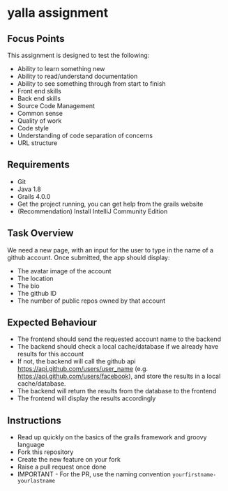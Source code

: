 # yalla assignment

## Focus Points

This assignment is designed to test the following:

- Ability to learn something new
- Ability to read/understand documentation
- Ability to see something through from start to finish
- Front end skills
- Back end skills
- Source Code Management
- Common sense
- Quality of work
- Code style
- Understanding of code separation of concerns
- URL structure

## Requirements

- Git
- Java 1.8
- Grails 4.0.0
- Get the project running, you can get help from the grails website
- (Recommendation) Install IntelliJ Community Edition

## Task Overview

We need a new page, with an input for the user to type in the name of a github account.
Once submitted, the app should display:

- The avatar image of the account
- The location
- The bio
- The github ID
- The number of public repos owned by that account

## Expected Behaviour

- The frontend should send the requested account name to the backend
- The backend should check a local cache/database if we already have results for this account
- If not, the backend will call the github api <https://api.github.com/users/user_name> (e.g. <https://api.github.com/users/facebook>), and store the results in a local cache/database.
- The backend will return the results from the database to the frontend
- The frontend will display the results accordingly

## Instructions

- Read up quickly on the basics of  the grails framework and groovy language
- Fork this repository
- Create the new feature on your fork
- Raise a pull request once done
- IMPORTANT - For the PR, use the naming convention `yourfirstname-yourlastname`
